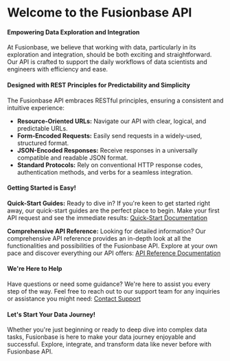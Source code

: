 # Welcome to the Fusionbase API

#### Empowering Data Exploration and Integration

At Fusionbase, we believe that working with data, particularly in its exploration and integration, should be both exciting and straightforward. Our API is crafted to support the daily workflows of data scientists and engineers with efficiency and ease.

#### Designed with REST Principles for Predictability and Simplicity

The Fusionbase API embraces RESTful principles, ensuring a consistent and intuitive experience:

* **Resource-Oriented URLs:** Navigate our API with clear, logical, and predictable URLs.
* **Form-Encoded Requests:** Easily send requests in a widely-used, structured format.
* **JSON-Encoded Responses:** Receive responses in a universally compatible and readable JSON format.
* **Standard Protocols:** Rely on conventional HTTP response codes, authentication methods, and verbs for a seamless integration.

#### Getting Started is Easy!

**Quick-Start Guides:** Ready to dive in? If you're keen to get started right away, our quick-start guides are the perfect place to begin. Make your first API request and see the immediate results: [Quick-Start Documentation](quick-start.md)

**Comprehensive API Reference:** Looking for detailed information? Our comprehensive API reference provides an in-depth look at all the functionalities and possibilities of the Fusionbase API. Explore at your own pace and discover everything our API offers: [API Reference Documentation](api/authentication.md)

#### We're Here to Help

Have questions or need some guidance? We're here to assist you every step of the way. Feel free to reach out to our support team for any inquiries or assistance you might need: [Contact Support](mailto:support@fusionbase.com)

#### Let's Start Your Data Journey!

Whether you're just beginning or ready to deep dive into complex data tasks, Fusionbase is here to make your data journey enjoyable and successful. Explore, integrate, and transform data like never before with Fusionbase API.
